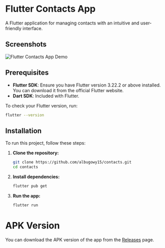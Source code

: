 # Flutter Contacts App

A Flutter application for managing contacts with an intuitive and user-friendly interface.

## Screenshots

![Flutter Contacts App Demo](https://github.com/albugowy15/image-upload/assets/49820990/2250a06c-18c9-4fd0-88f0-305678c80b8c)

## Prerequisites

- **Flutter SDK**: Ensure you have Flutter version 3.22.2 or above installed. You can download it from the official Flutter website.
- **Dart SDK**: Included with Flutter.

To check your Flutter version, run:

```bash
flutter --version
```

## Installation

To run this project, follow these steps:

1. **Clone the repository:**

   ```bash
   git clone https://github.com/albugowy15/contacts.git
   cd contacts
   ```

2. **Install dependencies:**

   ```bash
   flutter pub get
   ```

3. **Run the app:**
   ```bash
   flutter run
   ```

# APK Version

You can download the APK version of the app from the [Releases](https://github.com/albugowy15/contacts/releases) page.
